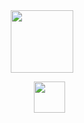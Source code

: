 <div id="header" align="center">
  <img src="https://media.giphy.com/media/M9gbBd9nbDrOTu1Mqx/giphy.gif" width="100"/>
  <ul class="social-icons">
  <img src="https://raw.githubusercontent.com/FortAwesome/Font-Awesome/6.x/svgs/solid/crown.svg" width="50" height="50">
<!--   <li><a href="https://github.com/sshort1996"><i class="fab fa-github fa-3x"></i></a></li>
  <li><a href="mailto:shane.short5@gmail.com"><i class="far fa-envelope fa-3x"></i></a></li>
  <li><a href="https://www.linkedin.com/in/shaneshort96/"><i class="fab fa-linkedin fa-3x"></i></a></li> -->
</ul>

</div>
